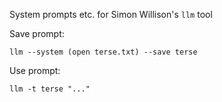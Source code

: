 System prompts etc. for Simon Willison's `llm` tool

Save prompt:
```
llm --system (open terse.txt) --save terse
```

Use prompt:

```
llm -t terse "..."
```